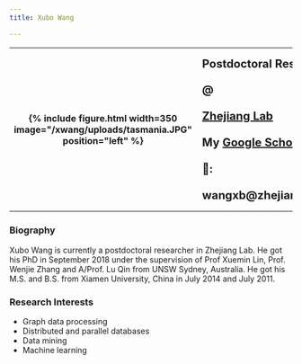 ```yaml
---
title: Xubo Wang

---
```



<table style="width:100%">
  <tr>
    <th> {% include figure.html width=350 image="/xwang/uploads/tasmania.JPG" position="left" %} </th>
    <th style="vertical-align:top;text-align:left;font-size:20px;font-color:#4A4A4A;line-height:234%">
      Postdoctoral Researcher @ <br />
      <a href="https://www.zhejianglab.com/"> Zhejiang Lab </a>  <br />
      My <a href="https://scholar.google.com.au/citations?user=lTWkuwMAAAAJ&hl=en"> Google Scholar Profile </a>  <br />
      📧: wangxb@zhejianglab.com
    </th> 
  </tr>
</table>


### Biography
Xubo Wang is currently a postdoctoral researcher in Zhejiang Lab. He got his PhD in September 2018 under the supervision of Prof Xuemin Lin, Prof. Wenjie Zhang and A/Prof. Lu Qin from UNSW Sydney, Australia. He got his M.S. and B.S. from Xiamen University, China in July 2014 and July 2011.  



### Research Interests

* Graph data processing
* Distributed and parallel databases
* Data mining
* Machine learning





